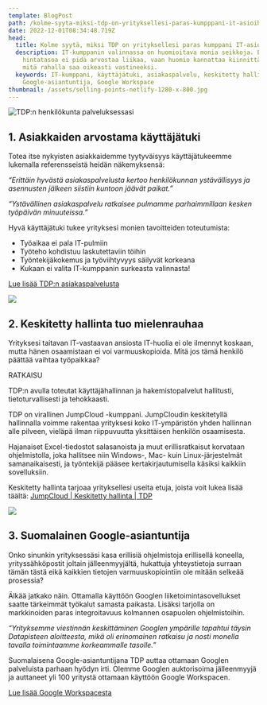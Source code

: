 ```yaml
---
template: BlogPost
path: /kolme-syyta-miksi-tdp-on-yrityksellesi-paras-kumpppani-it-asioihin
date: 2022-12-01T08:34:48.719Z
head:
  title: Kolme syytä, miksi TDP on yrityksellesi paras kumppani IT-asioihin
  description: IT-kumppanin valinnassa on huomioitava monia seikkoja. Edullista
    hintatasoa ei pidä arvostaa liikaa, vaan huomio kannattaa kiinnittää siihen,
    mitä rahalla saa oikeasti vastineeksi.
  keywords: IT-kumppani, käyttäjätuki, asiakaspalvelu, keskitetty hallinta,
    Google-asiantuntija, Google Workspace
thumbnail: /assets/selling-points-netlify-1280-x-800.jpg
---
```

![TDP:n henkilökunta palveluksessasi](/assets/selling-points-netlify-1280-x-800.jpg)

## **1. Asiakkaiden arvostama käyttäjätuki**

Totea itse nykyisten asiakkaidemme tyytyväisyys käyttäjätukeemme lukemalla referensseistä heidän näkemyksensä: 

*“Erittäin hyvästä asiakaspalvelusta kertoo henkilökunnan ystävällisyys ja asennusten jälkeen siistiin kuntoon jäävät paikat.”*

*“Ystävällinen asiakaspalvelu ratkaisee pulmamme parhaimmillaan kesken työpäivän minuuteissa.”*

Hyvä käyttäjätuki tukee yrityksesi monien tavoitteiden toteutumista:

* Työaikaa ei pala IT-pulmiin
* Työteho kohdistuu laskutettaviin töihin
* Työntekijäkokemus ja työviihtyvyys säilyvät korkeana
* Kukaan ei valita IT-kumppanin surkeasta valinnasta!

[Lue lisää TDP:n asiakaspalvelusta](https://www.tdp.fi/referenssit)



![](/assets/image5.jpg)

## **2. Keskitetty hallinta tuo mielenrauhaa**

Yrityksesi taitavan IT-vastaavan ansiosta IT-huolia ei ole ilmennyt koskaan, mutta hänen osaamistaan ei voi varmuuskopioida. Mitä jos tämä henkilö päättää vaihtaa työpaikkaa?

RATKAISU

TDP:n avulla toteutat käyttäjähallinnan ja hakemistopalvelut hallitusti, tietoturvallisesti ja tehokkaasti.

TDP on virallinen JumpCloud -kumppani. JumpCloudin keskitetyllä hallinnalla voimme rakentaa yrityksesi koko IT-ympäristön yhden hallinnan alle pilveen, vieläpä ilman riippuvuutta yksittäisen henkilön osaamisesta. 

Hajanaiset Excel-tiedostot salasanoista ja muut erillisratkaisut korvataan ohjelmistolla, joka hallitsee niin Windows-, Mac- kuin Linux-järjestelmät samanaikaisesti, ja työntekijä pääsee kertakirjautumisella käsiksi kaikkiin sovelluksiin.

Keskitetty hallinta tarjoaa yrityksellesi useita etuja, joista voit lukea lisää täältä:
[JumpCloud | Keskitetty hallinta | TDP](https://www.tdp.fi/ohjelmistot/jumpcloud)

![](/assets/google-asiantuntija-tinified.jpg)

## **3. Suomalainen Google-asiantuntija**

Onko sinunkin yrityksessäsi kasa erillisiä ohjelmistoja erillisellä koneella, yrityssähköpostit joltain jälleenmyyjältä, hukattuja yhteystietoja surraan tämän tästä eikä kaikkien tietojen varmuuskopiointiin ole mitään selkeää prosessia? 

Älkää jatkako näin. Ottamalla käyttöön Googlen liiketoimintasovellukset saatte tärkeimmät työkalut samasta paikasta. Lisäksi tarjolla on markkinoiden paras integroitavuus kolmannen osapuolen ohjelmistoihin.

*“Yrityksemme viestinnän keskittäminen Googlen ympärille tapahtui täysin Datapisteen aloitteesta, mikä oli erinomainen ratkaisu ja nosti monella tavalla toimintaamme korkeammalle tasolle.”* 

Suomalaisena Google-asiantuntijana TDP auttaa ottamaan Googlen palveluista parhaan hyödyn irti. Olemme Googlen auktorisoima jälleenmyyjä ja auttaneet yli 100 yritystä ottamaan käyttöön Google Workspacen.

[Lue lisää Google Workspacesta](https://www.tdp.fi/ohjelmistot/google-workspace)